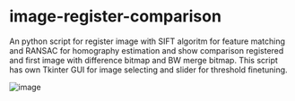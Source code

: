 # image-register-comparison
An python script for register image with SIFT algoritm for feature matching and RANSAC for homography estimation and show comparison registered and first image with difference bitmap and BW merge bitmap.
This script has own Tkinter GUI for image selecting and slider for threshold finetuning.

![image](https://user-images.githubusercontent.com/74631008/232808217-f4fa2c01-160f-4a92-b6c7-328dfe555bf6.png)
